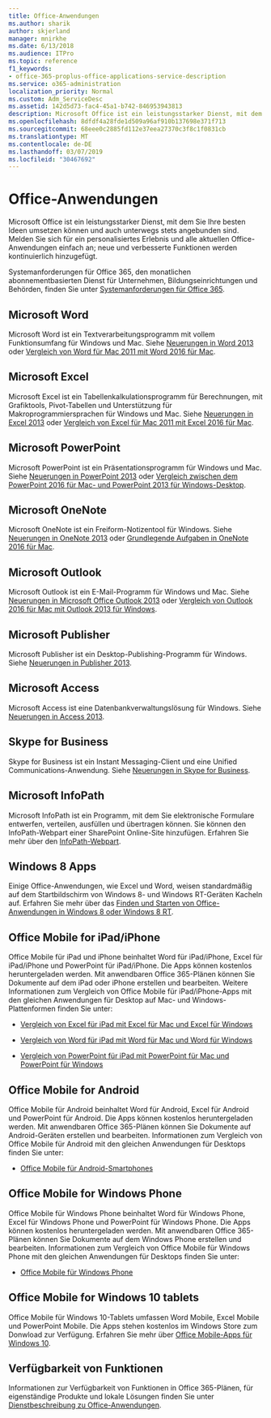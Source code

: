 ```yaml
---
title: Office-Anwendungen
ms.author: sharik
author: skjerland
manager: mnirkhe
ms.date: 6/13/2018
ms.audience: ITPro
ms.topic: reference
f1_keywords:
- office-365-proplus-office-applications-service-description
ms.service: o365-administration
localization_priority: Normal
ms.custom: Adm_ServiceDesc
ms.assetid: 142d5d73-fac4-45a1-b742-846953943813
description: Microsoft Office ist ein leistungsstarker Dienst, mit dem Sie Ihre besten Ideen umsetzen können und auch unterwegs stets angebunden sind. Melden Sie sich für ein personalisiertes Erlebnis und alle aktuellen Office-Anwendungen einfach an; neue und verbesserte Funktionen werden kontinuierlich hinzugefügt.
ms.openlocfilehash: 8dfdf4a28fde1d509a96af910b137698e371f713
ms.sourcegitcommit: 68eee0c2885fd112e37eea27370c3f8c1f0831cb
ms.translationtype: MT
ms.contentlocale: de-DE
ms.lasthandoff: 03/07/2019
ms.locfileid: "30467692"
---
```

# <a name="office-applications"></a>Office-Anwendungen

Microsoft Office ist ein leistungsstarker Dienst, mit dem Sie Ihre besten Ideen umsetzen können und auch unterwegs stets angebunden sind. Melden Sie sich für ein personalisiertes Erlebnis und alle aktuellen Office-Anwendungen einfach an; neue und verbesserte Funktionen werden kontinuierlich hinzugefügt. 
  
Systemanforderungen für Office 365, den monatlichen abonnementbasierten Dienst für Unternehmen, Bildungseinrichtungen und Behörden, finden Sie unter [Systemanforderungen für Office 365](https://products.office.com/office-system-requirements/#Office365forBEG).
  
## <a name="microsoft-word"></a>Microsoft Word
<a name="bkmk_Word"> </a>

Microsoft Word ist ein Textverarbeitungsprogramm mit vollem Funktionsumfang für Windows und Mac. Siehe [Neuerungen in Word 2013](http://go.microsoft.com/fwlink/p/?LinkId=271679) oder [Vergleich von Word für Mac 2011 mit Word 2016 für Mac](https://support.office.com/en-us/article/Compare-Word-for-Mac-2011-with-Word-2016-for-Mac-ac41aed9-3d23-48de-8474-31515e29c48c).
  
## <a name="microsoft-excel"></a>Microsoft Excel
<a name="bkmk_Excel"> </a>

Microsoft Excel ist ein Tabellenkalkulationsprogramm für Berechnungen, mit Grafiktools, Pivot-Tabellen und Unterstützung für Makroprogrammiersprachen für Windows und Mac. Siehe [Neuerungen in Excel 2013](http://go.microsoft.com/fwlink/p/?LinkId=271680) oder [Vergleich von Excel für Mac 2011 mit Excel 2016 für Mac](https://support.office.com/en-us/article/Compare-Excel-for-Mac-2011-with-Excel-2016-for-Mac-602a6c30-e6a6-47c5-9e0d-b16af397427a).
  
## <a name="microsoft-powerpoint"></a>Microsoft PowerPoint
<a name="bkmk_PowerPoint"> </a>

Microsoft PowerPoint ist ein Präsentationsprogramm für Windows und Mac. Siehe [Neuerungen in PowerPoint 2013](http://go.microsoft.com/fwlink/p/?LinkId=271681) oder [Vergleich zwischen dem PowerPoint 2016 für Mac- und PowerPoint 2013 für Windows-Desktop](https://support.office.com/en-us/article/Compare-PowerPoint-2016-for-Mac-with-PowerPoint-2013-for-Windows-desktop-902a52c1-553b-422f-a317-6bd75529659c?ui=en-US&amp;rs=en-US&amp;ad=US).
  
## <a name="microsoft-onenote"></a>Microsoft OneNote
<a name="bkmk_OneNote"> </a>

Microsoft OneNote ist ein Freiform-Notizentool für Windows. Siehe [Neuerungen in OneNote 2013](http://go.microsoft.com/fwlink/p/?LinkId=271682) oder [Grundlegende Aufgaben in OneNote 2016 für Mac](https://support.office.com/en-US/article/Basic-tasks-in-OneNote-2016-for-Mac-0206acf2-77da-42ab-a2e8-b69ae450f6a0).
  
## <a name="microsoft-outlook"></a>Microsoft Outlook
<a name="bkmk_Outlook"> </a>

Microsoft Outlook ist ein E-Mail-Programm für Windows und Mac. Siehe [Neuerungen in Microsoft Office Outlook 2013](http://go.microsoft.com/fwlink/p/?LinkId=271683) oder [Vergleich von Outlook 2016 für Mac mit Outlook 2013 für Windows](https://support.office.com/en-us/article/Compare-Outlook-2016-for-Mac-with-Outlook-2013-for-Windows-bd54cb79-d367-4c2f-89c7-3e5d16618f87).
  
## <a name="microsoft-publisher"></a>Microsoft Publisher
<a name="bkmk_Publisher"> </a>

Microsoft Publisher ist ein Desktop-Publishing-Programm für Windows. Siehe [Neuerungen in Publisher 2013](http://go.microsoft.com/fwlink/p/?LinkId=271684).
  
## <a name="microsoft-access"></a>Microsoft Access
<a name="bkmk_Access"> </a>

Microsoft Access ist eine Datenbankverwaltungslösung für Windows. Siehe [Neuerungen in Access 2013](http://go.microsoft.com/fwlink/p/?LinkId=271685).
  
## <a name="skype-for-business"></a>Skype for Business
<a name="bkmk_Lync"> </a>

Skype for Business ist ein Instant Messaging-Client und eine Unified Communications-Anwendung. Siehe [Neuerungen in Skype for Business](http://go.microsoft.com/fwlink/p/?LinkId=271686).
  
## <a name="microsoft-infopath"></a>Microsoft InfoPath
<a name="bkmk_InfoPath"> </a>

Microsoft InfoPath ist ein Programm, mit dem Sie elektronische Formulare entwerfen, verteilen, ausfüllen und übertragen können. Sie können den InfoPath-Webpart einer SharePoint Online-Site hinzufügen. Erfahren Sie mehr über den [InfoPath-Webpart](http://go.microsoft.com/fwlink/p/?LinkId=271687).
  
## <a name="windows-8-apps"></a>Windows 8 Apps
<a name="bkmkWin8Apps"> </a>

Einige Office-Anwendungen, wie Excel und Word, weisen standardmäßig auf dem Startbildschirm von Windows 8- und Windows RT-Geräten Kacheln auf. Erfahren Sie mehr über das [Finden und Starten von Office-Anwendungen in Windows 8 oder Windows 8 RT](http://go.microsoft.com/fwlink/p/?LinkId=271688).
  
## <a name="office-mobile-for-ipadiphone"></a>Office Mobile for iPad/iPhone
<a name="BKMK_Office_for_iPad"> </a>

Office Mobile für iPad und iPhone beinhaltet Word für iPad/iPhone, Excel für iPad/iPhone und PowerPoint für iPad/iPhone. Die Apps können kostenlos heruntergeladen werden. Mit anwendbaren Office 365-Plänen können Sie Dokumente auf dem iPad oder iPhone erstellen und bearbeiten. Weitere Informationen zum Vergleich von Office Mobile für iPad/iPhone-Apps mit den gleichen Anwendungen für Desktop auf Mac- und Windows-Plattenformen finden Sie unter:
  
- [Vergleich von Excel für iPad mit Excel für Mac und Excel für Windows](http://go.microsoft.com/fwlink/p/?LinkId=507543)
    
- [Vergleich von Word für iPad mit Word für Mac und Word für Windows](http://go.microsoft.com/fwlink/p/?LinkId=507544)
    
- [Vergleich von PowerPoint für iPad mit PowerPoint für Mac und PowerPoint für Windows](http://go.microsoft.com/fwlink/p/?LinkId=507545)
    
## <a name="office-mobile-for-android"></a>Office Mobile for Android
<a name="BKMK_Office_for_Android"> </a>

Office Mobile für Android beinhaltet Word für Android, Excel für Android und PowerPoint für Android. Die Apps können kostenlos heruntergeladen werden. Mit anwendbaren Office 365-Plänen können Sie Dokumente auf Android-Geräten erstellen und bearbeiten. Informationen zum Vergleich von Office Mobile für Android mit den gleichen Anwendungen für Desktops finden Sie unter:
  
- [Office Mobile für Android-Smartphones](https://support.office.com/en-us/article/Office-Mobile-for-Android-phones-ee598133-59d1-43c3-b47c-aac3f2d9a605?ui=en-US&amp;rs=en-US&amp;ad=US)
    
## <a name="office-mobile-for-windows-phone"></a>Office Mobile for Windows Phone
<a name="BKMK_Office_for_WindowsPhone"> </a>

Office Mobile für Windows Phone beinhaltet Word für Windows Phone, Excel für Windows Phone und PowerPoint für Windows Phone. Die Apps können kostenlos heruntergeladen werden. Mit anwendbaren Office 365-Plänen können Sie Dokumente auf dem Windows Phone erstellen und bearbeiten. Informationen zum Vergleich von Office Mobile für Windows Phone mit den gleichen Anwendungen für Desktops finden Sie unter:
  
- [Office Mobile für Windows Phone](https://support.office.com/en-us/article/Office-Mobile-for-Windows-Phone-011b83c4-0d5f-4ea8-bbbe-2ed0d76dc69c?ui=en-US&amp;rs=en-US&amp;ad=US)
    
## <a name="office-mobile-for-windows-10-tablets"></a>Office Mobile for Windows 10 tablets
<a name="BKMK_Office_for_WindowsPhone"> </a>

Office Mobile für Windows 10-Tablets umfassen Word Mobile, Excel Mobile und PowerPoint Mobile. Die Apps stehen kostenlos im Windows Store zum Donwload zur Verfügung. Erfahren Sie mehr über [Office Mobile-Apps für Windows 10](https://blogs.office.com/2015/07/29/office-mobile-apps-for-windows-10-are-here/).
  
## <a name="feature-availability"></a>Verfügbarkeit von Funktionen
<a name="BKMK_Office_for_WindowsPhone"> </a>

Informationen zur Verfügbarkeit von Funktionen in Office 365-Plänen, für eigenständige Produkte und lokale Lösungen finden Sie unter [Dienstbeschreibung zu Office-Anwendungen](office-applications-service-description.md).
  

